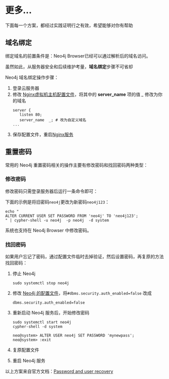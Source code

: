 # 更多...

下面每一个方案，都经过实践证明行之有效，希望能够对你有帮助

## 域名绑定

绑定域名的前置条件是：Neo4j Browser已经可以通过解析后的域名访问。  

虽然如此，从服务器安全和后续维护考量，**域名绑定**步骤不可省却  

Neo4j 域名绑定操作步骤：

1. 登录云服务器
2. 修改 [Nginx虚拟机主机配置文件](/zh/stack-components.md#nginx)，将其中的 **server_name** 项的值 *_* 修改为你的域名
   ```text
   server {
      listen 80;
      server_name  _; # 改为自定义域名
   ...
   ```
3. 保存配置文件，重启[Nginx服务](/zh/admin-services.md#nginx)


## 重置密码

常用的 Neo4j 重置密码相关的操作主要有修改密码和找回密码两种类型：

### 修改密码

修改密码只需登录服务器后运行一条命令即可：  

下面的示例是将旧密码`neo4j`更改为新密码`neo4j123`：


```
echo "
ALTER CURRENT USER SET PASSWORD FROM 'neo4j' TO 'neo4j123';
" | cypher-shell -u neo4j  -p neo4j  -d system
```

系统也支持在 Neo4j Browser 中修改密码。

### 找回密码

如果用户忘记了密码，通过配置文件临时去掉验证，然后设置密码，再复原的方法找回密码：

1. 停止 Neo4j
   ```
   sudo systemctl stop neo4j
   ```

2. 修改 [Neo4j 的配置文件](/zh/stack-components.md#neo4j)，将`#dbms.security.auth_enabled=false` 改成
   ```
   dbms.security.auth_enabled=false
   ```
3. 重新启动 Neo4j 服务后，开始修改密码
   ```
   sudo systemctl start neo4j
   cypher-shell -d system
   
   neo@system> ALTER USER neo4j SET PASSWORD 'mynewpass';
   neo@system> :exit
   ```

4. 复原配置文件
5. 重启 Neo4j 服务

以上方案来自官方文档：[Password and user recovery](https://neo4j.com/docs/operations-manual/current/configuration/password-and-user-recovery/)